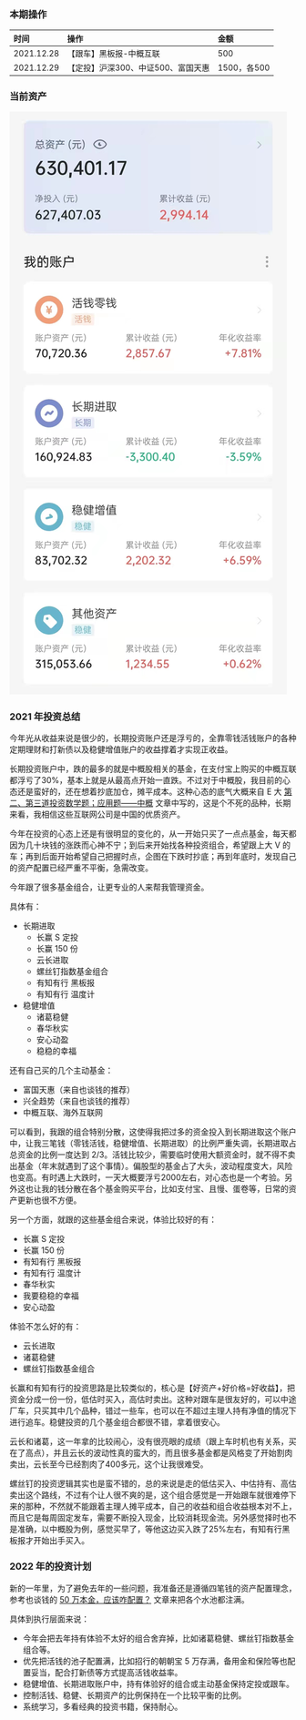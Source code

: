 ### 本期操作

| 时间 | 操作 | 金额 |
| :-- | :-- | :-- |
| 2021.12.28 | 【跟车】黑板报-中概互联 | 500 |
| 2021.12.29 | 【定投】沪深300、中证500、富国天惠 | 1500，各500 |

### 当前资产

![image](images/2021-12-31.jpeg)

### 2021 年投资总结

今年光从收益来说是很少的，长期投资账户还是浮亏的，全靠零钱活钱账户的各种定期理财和打新债以及稳健增值账户的收益撑着才实现正收益。

长期投资账户中，跌的最多的就是中概股相关的基金，在支付宝上购买的中概互联都浮亏了30%，基本上就是从最高点开始一直跌。不过对于中概股，我目前的心态还是蛮好的，还在想着抄底加仓，摊平成本。这种心态的底气大概来自 E 大 [第二、第三道投资数学题；应用题——中概](https://mp.weixin.qq.com/s/blbcvoeK0Ed-sOlIEvebuw) 文章中写的，这是个不死的品种，长期来看，我相信这些互联网公司是中国的优质资产。

今年在投资的心态上还是有很明显的变化的，从一开始只买了一点点基金，每天都因为几十块钱的涨跌而心神不宁；到后来开始找各种投资组合，希望跟上大 V 的车；再到后面开始希望自己把握时点，企图在下跌时抄底；再到年底时，发现自己的资产配置已经严重不平衡，急需改变。

今年跟了很多基金组合，让更专业的人来帮我管理资金。

具体有：
- 长期进取
    - 长赢 S 定投
    - 长赢 150 份
    - 云长进取
    - 螺丝钉指数基金组合
    - 有知有行 黑板报
    - 有知有行 温度计
- 稳健增值
    - 诸葛稳健
    - 春华秋实
    - 安心动盈
    - 稳稳的幸福

还有自己买的几个主动基金：

- 富国天惠（来自也谈钱的推荐）
- 兴全趋势（来自也谈钱的推荐）
- 中概互联、海外互联网

可以看到，我跟的组合特别分散，这使得我把过多的资金投入到长期进取这个账户中，让我三笔钱（零钱活钱，稳健增值、长期进取）的比例严重失调，长期进取占总资金的比例一度达到 2/3。活钱比较少，需要临时使用大额资金时，就不得不卖出基金（年末就遇到了这个事情）。偏股型的基金占了大头，波动程度变大，风险也变高。有时遇上大跌时，一天大概要浮亏2000左右，对心态也是一个考验。另外这也让我的钱分散在各个基金购买平台，比如支付宝、且慢、蛋卷等，日常的资产更新也很不方便。

另一个方面，就跟的这些基金组合来说，体验比较好的有：

- 长赢 S 定投
- 长赢 150 份
- 有知有行 黑板报
- 有知有行 温度计
- 春华秋实
- 我要稳稳的幸福
- 安心动盈

体验不怎么好的有：

- 云长进取
- 诸葛稳健
- 螺丝钉指数基金组合

长赢和有知有行的投资思路是比较类似的，核心是【好资产+好价格=好收益】，把资金分成一份一份，低估时买入，高估时卖出。这种对跟车是很友好的，可以中途厂车，只买其中几个品种，错过一些车，也可以在不超过主理人持有净值的情况下进行追车。稳健投资的几个基金组合都很不错，拿着很安心。

云长和诸葛，这一年拿的比较闹心，没有很亮眼的成绩（跟上车时机也有关系，买在了高点），并且云长的波动性真的蛮大的，而且很多基金都是风格变了开始割肉卖出，云长至今已经割肉了400多元，这个让我很难受。

螺丝钉的投资逻辑其实也是蛮不错的，总的来说是走的低估买入、中估持有、高估卖出这个路线，不过有个让人很不爽的是，这个组合感觉是一开始跟车就很难停下来的那种，不然就不能跟着主理人摊平成本，自己的收益和组合收益根本对不上，而且它是每周固定发车，需要不断投入现金，比较消耗现金流。另外感觉择时也不是准确，以中概股为例，感觉买早了，等他这边买入跌了25%左右，有知有行黑板报才开始出手买入。

### 2022 年的投资计划

新的一年里，为了避免去年的一些问题，我准备还是遵循四笔钱的资产配置理念，参考也谈钱的 [50 万本金，应该咋配置？](https://mp.weixin.qq.com/s/8onR2i8yQ71VmE3gvbJtqA) 文章来把各个水池都注满。

具体到执行层面来说：

- 今年会把去年持有体验不太好的组合舍弃掉，比如诸葛稳健、螺丝钉指数基金组合等。
- 优先把活钱的池子配置满，比如招行的朝朝宝 5 万存满，备用金和保险等也配置妥当，配合打新债等方式提高活钱收益率。
- 稳健增值、长期进取账户中，持有体验好的组合或主动基金保持定投或跟车。
- 控制活钱、稳健、长期资产的比例保持在一个比较平衡的比例。
- 系统学习，多看经典的投资书籍，保持耐心。